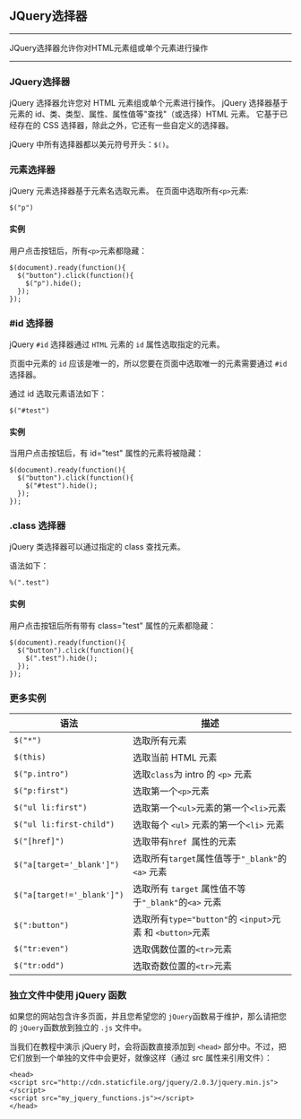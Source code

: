 ## JQuery选择器

---
JQuery选择器允许你对HTML元素组或单个元素进行操作

---

### JQuery选择器

jQuery 选择器允许您对 HTML 元素组或单个元素进行操作。
jQuery 选择器基于元素的 id、类、类型、属性、属性值等"查找"（或选择）HTML 元素。 它基于已经存在的 CSS 选择器，除此之外，它还有一些自定义的选择器。

jQuery 中所有选择器都以美元符号开头：`$()`。

### 元素选择器

jQuery 元素选择器基于元素名选取元素。
在页面中选取所有`<p>`元素:
```jquery
$("p")
```

#### 实例

用户点击按钮后，所有`<p>`元素都隐藏：
```jquery
$(document).ready(function(){
  $("button").click(function(){
    $("p").hide();
  });
});
```

### #id 选择器

jQuery `#id` 选择器通过 `HTML` 元素的 `id` 属性选取指定的元素。

页面中元素的 `id` 应该是唯一的，所以您要在页面中选取唯一的元素需要通过 `#id` 选择器。

通过 id 选取元素语法如下：
```jquery
$("#test")
```
#### 实例

当用户点击按钮后，有 id="test" 属性的元素将被隐藏：
```jquery
$(document).ready(function(){
  $("button").click(function(){
    $("#test").hide();
  });
});
```

### .class 选择器

jQuery 类选择器可以通过指定的 class 查找元素。

语法如下：
```jquery
%(".test")
```

#### 实例

用户点击按钮后所有带有 class="test" 属性的元素都隐藏：
```jquery
$(document).ready(function(){
  $("button").click(function(){
    $(".test").hide();
  });
});
```

### 更多实例

语法|描述
---|---
`$("*")`|选取所有元素	
`$(this)`|选取当前 HTML 元素	
`$("p.intro")`|选取`class`为 intro 的 `<p>` 元素	
`$("p:first")`|选取第一个`<p>`元素	
`$("ul li:first")`|选取第一个`<ul>`元素的第一个`<li>`元素	
`$("ul li:first-child")`|选取每个 `<ul>` 元素的第一个`<li>` 元素	
`$("[href]")`|选取带有`href `属性的元素	
`$("a[target='_blank']")`|选取所有`target`属性值等于`"_blank"`的 `<a>` 元素	
`$("a[target!='_blank']")`|选取所有 `target` 属性值不等于`"_blank"`的`<a>` 元素	
`$(":button")`|选取所有`type="button"`的 `<input>`元素 和 `<button>`元素
`$("tr:even")`|选取偶数位置的`<tr>`元素	
`$("tr:odd")`|选取奇数位置的`<tr>`元素	


### 独立文件中使用 jQuery 函数

如果您的网站包含许多页面，并且您希望您的 `jQuery`函数易于维护，那么请把您的 `jQuery`函数放到独立的 `.js` 文件中。

当我们在教程中演示 jQuery 时，会将函数直接添加到 `<head>` 部分中。不过，把它们放到一个单独的文件中会更好，就像这样（通过 src 属性来引用文件）：
```jquery
<head>
<script src="http://cdn.staticfile.org/jquery/2.0.3/jquery.min.js">
</script>
<script src="my_jquery_functions.js"></script>
</head>
```

